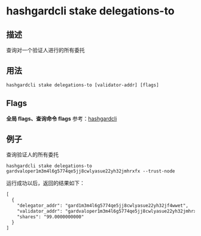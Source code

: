 # hashgardcli stake delegations-to

## 描述

查询对一个验证人进行的所有委托

## 用法

```shell
hashgardcli stake delegations-to [validator-addr] [flags]
```

## Flags

**全局 flags、查询命令 flags** 参考：[hashgardcli](../README.md)

## 例子

查询验证人的所有委托

```shell
hashgardcli stake delegations-to gardvaloper1m3m4l6g5774qe5jj8cwlyasue22yh32jmhrxfx --trust-node
```

运行成功以后，返回的结果如下：

```txt
[
  {
    "delegator_addr": "gard1m3m4l6g5774qe5jj8cwlyasue22yh32jf4wwet",
    "validator_addr": "gardvaloper1m3m4l6g5774qe5jj8cwlyasue22yh32jmhrxfx",
    "shares": "99.0000000000"
  }
]
```
